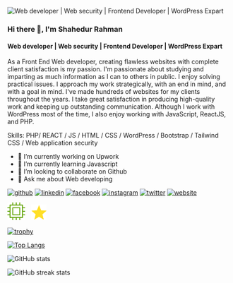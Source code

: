 ![Web developer | Web security | Frontend Developer | WordPress Expart](https://pbs.twimg.com/profile_banners/1132375184982155264/1708623877/600x200)
### Hi there 👋, I'm Shahedur Rahman
#### Web developer | Web security | Frontend Developer | WordPress Expart


As a Front End Web developer, creating flawless websites with complete client satisfaction is my passion. I'm passionate about studying and imparting as much information as I can to others in public. I enjoy solving practical issues. I approach my work strategically, with an end in mind, and with a goal in mind. I've made hundreds of websites for my clients throughout the years. I take great satisfaction in producing high-quality work and keeping up outstanding communication. Although I work with WordPress most of the time, I also enjoy working with JavaScript, ReactJS, and PHP.

Skills: PHP/ REACT / JS / HTML / CSS / WordPress / Bootstrap / Tailwind CSS / Web application security

- 🔭 I’m currently working on Upwork 
- 🌱 I’m currently learning Javascript 
- 👯 I’m looking to collaborate on Github 
- 💬 Ask me about Web developing 


[<img src='https://cdn.jsdelivr.net/npm/simple-icons@3.0.1/icons/github.svg' alt='github' height='40'>](https://github.com/shahedmdmia)  [<img src='https://cdn.jsdelivr.net/npm/simple-icons@3.0.1/icons/linkedin.svg' alt='linkedin' height='40'>](https://www.linkedin.com/in/https://www.linkedin.com/in/shahedur-rahman-8b169a2b3//)  [<img src='https://cdn.jsdelivr.net/npm/simple-icons@3.0.1/icons/facebook.svg' alt='facebook' height='40'>](https://www.facebook.com/shahhedurferoz)  [<img src='https://cdn.jsdelivr.net/npm/simple-icons@3.0.1/icons/instagram.svg' alt='instagram' height='40'>](https://www.instagram.com/https://www.instagram.com/shahhedurferoz//)  [<img src='https://cdn.jsdelivr.net/npm/simple-icons@3.0.1/icons/twitter.svg' alt='twitter' height='40'>](https://twitter.com/https://twitter.com/shahhedur)  [<img src='https://cdn.jsdelivr.net/npm/simple-icons@3.0.1/icons/icloud.svg' alt='website' height='40'>](shahedmd.com)  

<a href='https://docs.github.com/en/developers'><img src='https://raw.githubusercontent.com/acervenky/animated-github-badges/master/assets/devbadge.gif' width='40' height='40'></a> <a href='https://stars.github.com/'><img src='https://raw.githubusercontent.com/acervenky/animated-github-badges/master/assets/starbadge.gif' width='35' height='35'></a> 

[![trophy](https://github-profile-trophy.vercel.app/?username=shahedmdmia)](https://github.com/ryo-ma/github-profile-trophy)

[![Top Langs](https://github-readme-stats.vercel.app/api/top-langs/?username=shahedmdmia)](https://github.com/anuraghazra/github-readme-stats)

![GitHub stats](https://github-readme-stats.vercel.app/api?username=shahedmdmia&show_icons=true&count_private=true)  

![GitHub streak stats](https://streak-stats.demolab.com/?user=shahedmdmia)  

